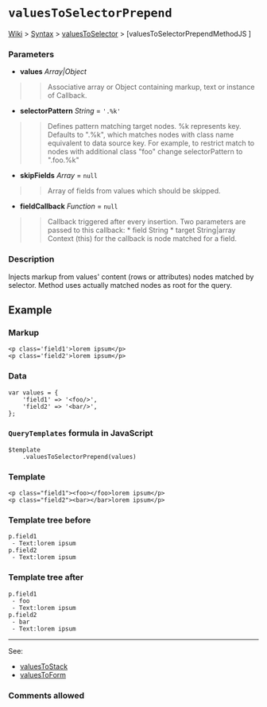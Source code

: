 # `valuesToSelectorPrepend` #
[Wiki](http://code.google.com/p/querytemplates/w/list) > [Syntax](Syntax.md) > [valuesToSelector](valuesToSelectorSyntax.md) > [valuesToSelectorPrependMethodJS ]
### Parameters ###
  * **values** _Array|Object_
> > Associative array or Object containing markup, text or instance of Callback.
  * **selectorPattern** _String_ = `'.%k'`
> > Defines pattern matching target nodes. %k represents key.  Defaults to ".%k", which matches nodes with class name equivalent to  data source key.  For example, to restrict match to nodes with additional class "foo" change  selectorPattern to ".foo.%k"
  * **skipFields** _Array_ = `null`
> > Array of fields from values which should be skipped.
  * **fieldCallback** _Function_ = `null`
> > Callback triggered after every insertion. Two parameters are passed to this callback:
      * field String
      * target String|array
> > Context (this) for the callback is node matched for a field.

### Description ###
Injects markup from values' content (rows or attributes)  nodes matched by selector. Method uses actually matched nodes as root for the query.

## Example ##

### Markup ###
```
<p class='field1'>lorem ipsum</p>
<p class='field2'>lorem ipsum</p>
```

### Data ###
```
var values = {
	'field1' => '<foo/>',
	'field2' => '<bar/>',
};
```

### `QueryTemplates` formula in JavaScript ###
```
$template
	.valuesToSelectorPrepend(values)
```

### Template ###
```
<p class="field1"><foo></foo>lorem ipsum</p>
<p class="field2"><bar></bar>lorem ipsum</p>
```

### Template tree before ###
```
p.field1
 - Text:lorem ipsum
p.field2
 - Text:lorem ipsum
```

### Template tree after ###
```
p.field1
 - foo
 - Text:lorem ipsum
p.field2
 - bar
 - Text:lorem ipsum
```


---

See:
  * [valuesToStack](valuesToStackMethodJS.md)
  * [valuesToForm](valuesToFormMethodJS.md)

### Comments allowed ###